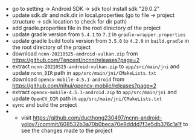 - go to setting -> Android SDK -> sdk tool install sdk "29.0.2"
- update sdk.dir and ndk.dir in local.properties (go to file -> project structure -> sdk location to check for dir path)
- add gradle.properties file in the root directory of the project
- update gradle version from `5.4.1` to `7.2` in `gradle-wrapper.properties`
- update gradle build tools version from `3.5.0` to `4.2.0` in `build.gradle` in the root directory of the project
- download `ncnn-20210525-android-vulkan.zip` from https://github.com/Tencent/ncnn/releases?page=2
- extract `ncnn-20210525-android-vulkan.zip` to `app/src/main/jni` and update `ncnn_DIR` path in `app/src/main/jni/CMakeLists.txt`
- download `opencv-mobile-4.5.1-android` from https://github.com/nihui/opencv-mobile/releases?page=2
- extract `opencv-mobile-4.5.1-android.zip` to `app/src/main/jni` and update `OpenCV_DIR` path in `app/src/main/jni/CMakeLists.txt`
- sync and build the project
- - visit https://github.com/ducthong230497/ncnn-android-yolov7/commit/608532b3a70b0beca70e9dddd7f3e5db376c1a1f to see the changes made to the project
